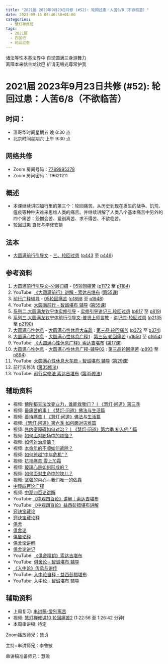 ```yaml
---
title: "2021届 2023年9月23日共修 (#52): 轮回过患：人苦6/8（不欲临苦）"
date: 2023-09-16 05:46:58+01:00
categories:
  - 慧灯禅修班
tags:
  - 2021届
  - 四加行
  - 轮回过患
---
```

<!--StartFragment-->

诸法等性本基法界中 自现圆满三身游舞力\
离障本来怙主龙钦巴 祈请无垢光尊常护我

# 2021届 2023年9月23日共修 (#52): 轮回过患：人苦6/8（不欲临苦）

## 时间：

* 温哥华时间星期五 晚 6:30 点
* 北京时间星期六 上午 9:30 点

## 网络共修

* Zoom 房间号码：[7789995278](https://us02web.zoom.us/j/7789995278?pwd=VjZmbWJFY2k2K0E5RVB2cTNIQmhqUT09)
* Zoom 房间密码： 19621211

## 概述

* 本课继续讲四加行里的第三个：轮回痛苦。从历史到现在发生的战争、饥荒、瘟疫等种种灾难来思维人类的痛苦。并继续讲解了人类八个基本痛苦中另外的四个痛苦：怨憎会苦、爱别离苦、求不得苦、不欲临苦。
* [轮回过患 自修与学修安排](https://fohuifayu.com/index.php/huideng-jiangtang/chanxiuke/zen-03/8654-zen03-lhgh?title=)

## 法本

* [大圆满前行引导文](https://huidengchanxiu.net/books/dymqx) - [三、轮回过患](https://huidengchanxiu.net/books/dymqx/#%E4%B8%89%E8%BD%AE%E5%9B%9E%E8%BF%87%E6%82%A3) ([p443](https://huidengchanxiu.net/books/dymqx/#p443) 至 [p446](https://huidengchanxiu.net/books/dymqx/#p446))

## 参考资料

1. [大圆满前行引导文–分层归摄](https://huidengchanxiu.net/refs/qxgs/dymqx-fcgs) - [05轮回痛苦](https://huidengchanxiu.net/refs/qxgs/qxgs-05lh) ([p1172](https://huidengchanxiu.net/refs/qxgs/qxgs-05lh/#p1172) 至 [p1184](https://huidengchanxiu.net/refs/qxgs/qxgs-05lh/#p1184))
2. YouTube: [](https://www.youtube.com/playlist?list=PL0ERwy6s1uTeLz5leHEj-VcSWrU6TnVMW)[《大圆满前行》讲解 - 索达吉堪布](https://www.youtube.com/playlist?list=PLAEqXn671Ln66sSBYjhRRLNrAGJwgSXnU) ([](https://www.youtube.com/watch?v=c5AjLcQdP-4&list=PLAEqXn671Ln66sSBYjhRRLNrAGJwgSXnU&index=28)[第55课](https://www.youtube.com/watch?v=Mh0VBHBA5XY&list=PLAEqXn671Ln66sSBYjhRRLNrAGJwgSXnU&index=55))
3. [前行广释辅导](https://huidengchanxiu.net/refs/fudao) - [05轮回痛苦](https://huidengchanxiu.net/refs/qxgs/fudao/qxgsfd-05lh) ([p1898](https://huidengchanxiu.net/refs/qxgs/fudao/qxgsfd-05lh/#p1898) 至 [p1948](https://huidengchanxiu.net/refs/qxgs/fudao/qxgsfd-05lh/#p1948))
4. YouTube: [大圆满前行 - 智诚堪布 辅导](https://www.youtube.com/playlist?list=PL5y-PP7QihJ1FDiiv_7WsC1qogohiquEL) ([第55课](https://www.youtube.com/watch?v=5Qh5k12GE9k&list=PL5y-PP7QihJ1FDiiv_7WsC1qogohiquEL&index=55))
5. [系列二.大圆满龙钦宁体实修引导](https://huidengchanxiu.net/refs/s2) - [](https://huidengchanxiu.net/refs/xmfw/s2/s2-sxyd2-smwc)[实修引导讲记三.轮回过患](https://huidengchanxiu.net/refs/xmfw/s2/s2-sxyd3-lhgh) ([p817](https://huidengchanxiu.net/refs/xmfw/s2/s2-sxyd3-lhgh/#p817) 至 [p819](https://huidengchanxiu.net/refs/xmfw/s2/s2-sxyd3-lhgh/#p819))
6. [系列三.大圆满龙钦宁体前行引导文-普贤上师言教](https://huidengchanxiu.net/refs/s3) - [](https://huidengchanxiu.net/refs/xmfw/s3/s3-ydw4-lhgh)[讲记四-轮回过患](https://huidengchanxiu.net/refs/xmfw/s3/s3-ydw4-lhgh) ([p2135](https://huidengchanxiu.net/refs/xmfw/s3/s3-ydw4-lhgh/#p2135) 至 [p2190](https://huidengchanxiu.net/refs/xmfw/s3/s3-ydw4-lhgh/#p2190))
7. [大圆满心性休息](https://huidengchanxiu.net/refs/dymxxxx) - [大圆满心性休息大车疏](https://huidengchanxiu.net/refs/dymxxxx/dymxxxx-dcs) : [第三品 轮回痛苦](https://huidengchanxiu.net/refs/dymxxxx/dymxxxx-dcs/#%E7%AC%AC%E4%B8%89%E5%93%81-%E8%BD%AE%E5%9B%9E%E7%97%9B%E8%8B%A6) ([p372](https://huidengchanxiu.net/refs/dymxxxx/dymxxxx-dcs/#p372) 至 [p374](https://huidengchanxiu.net/refs/dymxxxx/dymxxxx-dcs/#p374))
8. [大圆满心性休息](https://huidengchanxiu.net/refs/dymxxxx) - [大圆满心性休息广释1](https://huidengchanxiu.net/refs/dymxxxx/dymxxxx-gs1) : [第三品 轮回痛苦](https://huidengchanxiu.net/refs/dymxxxx/dymxxxx-gs1#%E7%AC%AC%E4%B8%89%E5%93%81-%E8%BD%AE%E5%9B%9E%E7%97%9B%E8%8B%A6) ([p1650](https://huidengchanxiu.net/refs/dymxxxx/dymxxxx-gs1/#p1650) 至 [p1654](https://huidengchanxiu.net/refs/dymxxxx/dymxxxx-gs1/#p1654))
9. YouTube: [《大圆满心性休息广释》索达吉堪布](https://www.youtube.com/playlist?list=PLAnEIprIVklebrDFUKaC67LssdOO2y87p) ([](https://www.youtube.com/watch?v=nCxMdwWUiSU&list=PLAnEIprIVklebrDFUKaC67LssdOO2y87p&index=6)[第17课](https://www.youtube.com/watch?v=TrQF1_Qu7wU&list=PLAnEIprIVklebrDFUKaC67LssdOO2y87p&index=17))
10. [大圆满心性休息](https://huidengchanxiu.net/refs/dymxxxx) - [大圆满心性休息广释-辅导02](https://huidengchanxiu.net/refs/dymxxxx/fudao/fd-02) : [](https://huidengchanxiu.net/refs/dymxxxx/fudao/fd-01#%E7%AC%AC%E4%BA%8C%E5%93%81%E5%AF%BF%E5%91%BD%E6%97%A0%E5%B8%B8)[第三品轮回痛苦](https://huidengchanxiu.net/refs/dymxxxx/fudao/fd-02#%E7%AC%AC%E4%B8%89%E5%93%81%E8%BD%AE%E5%9B%9E%E7%97%9B%E8%8B%A6) ([p893](https://huidengchanxiu.net/refs/dymxxxx/fudao/fd-03/#p893) 至 [p894](https://huidengchanxiu.net/refs/dymxxxx/fudao/fd-03/#p894))
11. YouTube: [大圆满心性休息大车疏 - 智诚堪布 辅导](https://www.youtube.com/playlist?list=PL5y-PP7QihJ1Gh3w_hYZMkn4AWFXr_2iu) ([](https://www.youtube.com/watch?v=ZqfG-i8tdLA&list=PL5y-PP7QihJ1Gh3w_hYZMkn4AWFXr_2iu&index=10)[](https://www.youtube.com/watch?v=3FroCkO_LvQ&list=PL5y-PP7QihJ1Gh3w_hYZMkn4AWFXr_2iu&index=18)[](https://www.youtube.com/watch?v=YedhXKrBkic&list=PL5y-PP7QihJ1Gh3w_hYZMkn4AWFXr_2iu&index=29)[第29课](https://www.youtube.com/watch?v=DueC1ysHqnQ&list=PL5y-PP7QihJ1Gh3w_hYZMkn4AWFXr_2iu&index=30))
12. 前行实修法 ([第35修法](https://mingguang.im/reading/%E5%89%8D%E8%A1%8C%E5%AE%9E%E4%BF%AE%E6%B3%95/%E7%AC%AC35%E4%BF%AE%E6%B3%95)[](https://mingguang.im/reading/%E5%89%8D%E8%A1%8C%E5%AE%9E%E4%BF%AE%E6%B3%95/%E7%AC%AC22%E4%BF%AE%E6%B3%95))
13. YouTube: [前行实修法 索达吉堪布](https://www.youtube.com/playlist?list=PLHUvfASP8Aixcv069_RtfKvYIdDNXa57C) ([第35修法](https://www.youtube.com/watch?v=D0bVGFvIo5Q&list=PLHUvfASP8Aixcv069_RtfKvYIdDNXa57C&index=35))[](https://www.youtube.com/watch?v=4uNjPta4cbc&list=PLHUvfASP8Aixcv069_RtfKvYIdDNXa57C&index=22)

## 辅助资料

* 视频: [佛陀都无法改变业力，谁能救我们？丨《慧灯·问道》第三季](https://fohuifayu.com/index.php/shipin-jingcui/huideng-wendao/disan-ji/fojiao-rumen-pian/3582-w17056)
* 视频: [最痛苦的事丨《慧灯·问道》佛法与生活篇](https://fohuifayu.com/index.php/shipin-jingcui/huideng-wendao/diwuji/fofa-yu-shenghuo-pian/4748-w20009)
* 视频: [善待痛苦丨《慧灯·问道》佛法与生活篇](https://fohuifayu.com/index.php/shipin-jingcui/huideng-wendao/diwuji/fofa-yu-shenghuo-pian/4762-w20010)
* 视频:[《慧灯·问道》第六季 如何面对灾难篇](https://fohuifayu.com/index.php/shipin-jingcui/huideng-wendao/diliuji/ruhemianduizainan)
* 视频: [外内密障碍如何对治？丨《慧灯·问道》第六季 初入佛门篇](https://fohuifayu.com/index.php/shipin-jingcui/huideng-wendao/diliuji/churu-fomen-01/5861-w21230)
* 视频: [如何面对职场中的烦恼？](https://fohuifayu.com/index.php/shipin-jingcui/wenda-zhailu/4389-V18086-V04)
* 视频: [如何对治烦恼？](https://fohuifayu.com/index.php/shipin-jingcui/wenda-zhailu/3626-V17026-V05)
* 视频: [本命年的不顺如何遣除？](https://fohuifayu.com/index.php/shipin-jingcui/wenda-zhailu/3577-V17017-V01)
* 视频: [如何跨越“中年危机”？](https://fohuifayu.com/index.php/shipin-jingcui/wenda-zhailu/8728-w21007-v101)
* 视频: [抗拒痛苦 雪上加霜](https://fohuifayu.com/index.php/shipin-jingcui/jingcai-shipin/3872-Y16041-Y07)
* 视频: [玻璃心是如何形成的？](https://fohuifayu.com/index.php/shipin-jingcui/jingcai-shipin/3839-Y16041-Y02)
* 视频: [如何面对生命中的坎儿？](https://fohuifayu.com/index.php/shipin-jingcui/jingcai-shipin/3615-Y13039-Y01)
* 视频: [坚强的内心—我们唯一的依靠](https://fohuifayu.com/index.php/shipin-jingcui/jingcai-shipin/9096-y14045-y07)
* [中观四百论广释](https://mingguang.im/reading/%E4%B8%AD%E8%A7%82%E5%9B%9B%E7%99%BE%E8%AE%BA%E5%B9%BF%E9%87%8A)
* 视频: [中观四百论讲解](https://mingguang.im/reading/%E4%B8%AD%E8%A7%82%E5%9B%9B%E7%99%BE%E8%AE%BA%E8%AE%B2%E8%A7%A3)
* YouTube:[《中观四百论》讲解｜索达吉堪布](https://www.youtube.com/playlist?list=PLAnEIprIVklf8e11T_DA5DFgS6bEOW5dw)
* YouTube:[《中观四百论》益西彭措堪布讲解](https://www.youtube.com/playlist?list=PLvhysUtdbxCC2jSkEw_D9bjadLK0Kv9hs)
* [窍诀宝藏论](https://mingguang.im/reading/%E7%AA%8D%E8%AF%80%E5%AE%9D%E8%97%8F%E8%AE%BA)
* [窍诀宝藏论释](https://mingguang.im/reading/%E7%AA%8D%E8%AF%80%E5%AE%9D%E8%97%8F%E8%AE%BA%E9%87%8A/%E8%AF%91%E5%BA%8F)
* [俱舍](https://www.zhihuihai.net/%E5%AD%A6%E4%BD%9B%E4%B9%8B%E5%AE%B6/%E4%BA%94%E9%83%A8%E5%A4%A7%E8%AE%BA/%E4%BF%B1%E8%88%8D)
* [俱舍论](https://mingguang.im/reading/%E4%BF%B1%E8%88%8D%E8%AE%BA)
* [俱舍论释](https://mingguang.im/reading/%E4%BF%B1%E8%88%8D%E8%AE%BA%E9%87%8A)
* [俱舍论讲解](https://mingguang.im/reading/%E4%BF%B1%E8%88%8D%E8%AE%BA%E8%AE%B2%E8%A7%A3)
* [俱舍论讲记](https://mingguang.im/reading/%E4%BF%B1%E8%88%8D%E8%AE%BA%E8%AE%B2%E8%AE%B0)
* YouTube: [《俱舍精钥》索达吉堪布](https://www.youtube.com/playlist?list=PLAnEIprIVklfrbpiSaH-wRI0-PWPmqeX-)
* YouTube: [俱舍论 - 智诚堪布 辅导](https://www.youtube.com/playlist?list=PL5y-PP7QihJ0wGhyu896t9h8kIjeHXpDW)
* [《入中论》传承与讲传](https://www.zhihuihai.net/%E5%AD%A6%E4%BD%9B%E4%B9%8B%E5%AE%B6/%E9%AB%98%E7%BA%A7%E8%AF%BE%E7%A8%8B/%E4%B8%AD%E8%A7%82/%E5%85%A5%E4%B8%AD%E8%AE%BA%E4%BC%A0%E6%89%BF%E4%B8%8E%E4%BC%A0%E8%AE%B2)
* YouTube: [入中论自释 - 益西彭措堪布](https://www.youtube.com/playlist?list=PLn9-Os1MW2YqtpFx2DkPpzBXjV_Gfbflj)
* YouTube: [入中论 - 智诚堪布 辅导](https://www.youtube.com/playlist?list=PL5y-PP7QihJ1P2LRpeZPvFjCgaXA-2kMX)

## 辅助资料

* 上周复习: [](https://www.huidengvan.com/f/up/%E4%B8%B2%E8%AE%B2%E7%A8%BF-%E7%94%9F%E8%8B%A6%E8%80%81%E8%8B%A6.ppt)[](https://www.huidengvan.com/f/up/%E4%B8%8A%E5%91%A8%E5%A4%8D%E4%B9%A0-%E7%97%85%E8%8B%A6.docx)[串讲稿-爱别离苦](https://www.huidengvan.com/f/up/%E4%B8%B2%E8%AE%B2%E7%A8%BF-%E7%88%B1%E5%88%AB%E7%A6%BB%E8%8B%A6.docx)[](https://www.huidengvan.com/f/up/%E4%B8%B2%E8%AE%B2%E7%A8%BF-%E6%80%A8%E6%86%8E%E4%BC%9A%E8%8B%A6.pdf)
* 视频: [](https://fohuifayu.com/index.php/huideng-jiangtang/fofa-jianxiu/chuli-xin/670-l11033)[慧灯禅修课10 轮回痛苦2](https://fohuifayu.com/index.php/huideng-jiangtang/chanxiuke/zen-03/1104-l16007?title=%E6%80%A8%E6%86%8E%E4%BC%9A) (1:22:56 至 1:26:42 分钟)
* 本周串讲稿: [](https://www.huidengvan.com/f/up/%E4%B8%B2%E8%AE%B2%E7%A8%BF-%E6%AD%BB%E8%8B%A6.docx)[](https://www.huidengvan.com/f/up/%E4%B8%B2%E8%AE%B2%E7%A8%BF-%E6%80%A8%E6%86%8E%E4%BC%9A%E8%8B%A6.pdf)待定[](https://www.huidengvan.com/f/up/%E4%B8%B2%E8%AE%B2%E7%A8%BF-%E7%88%B1%E5%88%AB%E7%A6%BB%E8%8B%A6.docx)



Zoom播放师兄：慧贞

主持+串讲师兄：李鲁敏

串讲稿准备师兄：慧瑜

<!--EndFragment-->